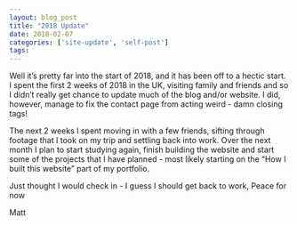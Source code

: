 ```yaml
---
layout: blog_post
title: "2018 Update"
date: 2018-02-07
categories: ['site-update', 'self-post']
tags:
---
```


Well it’s pretty far into the start of 2018, and it has been off to a hectic start. I spent the first 2 weeks of 2018 in the UK, visiting family and friends and so I didn’t really get chance to update much of the blog and/or website. I did, however, manage to fix the contact page from acting weird - damn closing tags!

The next 2 weeks I spent moving in with a few friends, sifting through footage that I took on my trip and settling back into work. Over the next month I plan to start studying again, finish building the website and start some of the projects that I have planned - most likely starting on the “How I built this website” part of my portfolio.

Just thought I would check in - I guess I should get back to work, Peace for now

Matt
